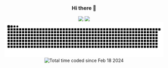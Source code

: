 <h3 align="center">Hi there 👋</h3>

<div display="flex-vertical" align="center">
	<div>
		<picture>
			<source
				srcset="https://github-readme-stats.vercel.app/api?username=PythonGermany&show_icons=true&layout=compact&theme=dark&line_height=20"
				media="(prefers-color-scheme: dark)"
			/>
			<source
				srcset="https://github-readme-stats.vercel.app/api?username=PythonGermany&show_icons=true&line_height=20"
				media="(prefers-color-scheme: light), (prefers-color-scheme: no-preference)"
			/>
			<img src="https://github-readme-stats.vercel.app/api?username=PythonGermany&show_icons=true&line_height=20" />
		</picture>
		<picture>
			<source
				srcset="https://github-readme-stats.vercel.app/api/top-langs/?username=PythonGermany&show_icons=true&layout=compact&theme=dark"
				media="(prefers-color-scheme: dark)"
			/>
			<source
				srcset="https://github-readme-stats.vercel.app/api/top-langs/?username=PythonGermany&layout=compact"
				media="(prefers-color-scheme: light), (prefers-color-scheme: no-preference)"
			/>
			<img src="https://github-readme-stats.vercel.app/api/top-langs/?username=PythonGermany&layout=compact" />
		</picture>
	</div>
	<picture>
		<source media="(prefers-color-scheme: dark)" srcset="https://raw.githubusercontent.com/PythonGermany/PythonGermany/output/github-contribution-grid-snake-dark.svg" />
		<source media="(prefers-color-scheme: light)" srcset="https://raw.githubusercontent.com/PythonGermany/PythonGermany/output/github-contribution-grid-snake.svg" />
		<img alt="github-snake" src="https://raw.githubusercontent.com/PythonGermany/PythonGermany/output/github-contribution-grid-snake.svg" />
	</picture>
	<img src="https://wakatime.com/badge/user/018dbd99-23a0-443d-8a7f-23448ecef6a4.svg" alt="Total time coded since Feb 18 2024" />
</div>

<!--
**PythonGermany/PythonGermany** is a ✨ _special_ ✨ repository because its `README.md` (this file) appears on your GitHub profile.

Here are some ideas to get you started:

- 🔭 I’m currently working on ...
- 🌱 I’m currently learning ...
- 👯 I’m looking to collaborate on ...
- 🤔 I’m looking for help with ...
- 💬 Ask me about ...
- 📫 How to reach me: ...
- 😄 Pronouns: ...
- ⚡ Fun fact: ...
-->
